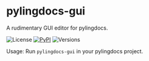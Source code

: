 # pylingdocs-gui

A rudimentary GUI editor for pylingdocs.

![License](https://img.shields.io/github/license/fmatter/pylingdocs-gui)
[![PyPI](https://img.shields.io/pypi/v/pylingdocs-gui.svg)](https://pypi.org/project/pylingdocs-gui)
![Versions](https://img.shields.io/pypi/pyversions/pylingdocs-gui)

Usage: Run `pylingdocs-gui` in your pylingdocs project.